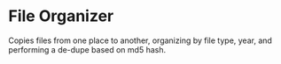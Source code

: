 # File Organizer

Copies files from one place to another, organizing by file type, year, and performing a de-dupe based on md5 hash.
